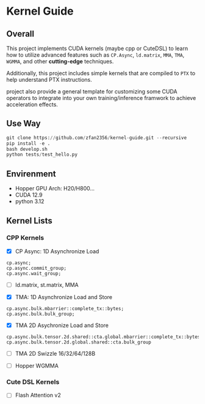 # Kernel Guide

## Overall

This project implements CUDA kernels (maybe cpp or CuteDSL) to learn how to utilize advanced features such as `CP.Async`, `ld.matrix`, `MMA`, `TMA`, `WGMMA`, and other **cutting-edge** techniques.

Additionally, this project includes simple kernels that are compiled to `PTX` to help understand PTX instructions.

project also provide a general template for customizing some CUDA operators to integrate into your own training/inference framwork to achieve acceleration effects.

## Use Way

```python
git clone https://github.com/zfan2356/kernel-guide.git --recursive
pip install -e .
bash develop.sh
python tests/test_hello.py
```

## Envirenment

- Hopper GPU Arch: H20/H800...
- CUDA 12.9
- python 3.12

## Kernel Lists

### CPP Kernels

- [x] CP Async: 1D Asynchronize Load

```
cp.async;
cp.async.commit_group;
cp.async.wait_group;
```

- [ ] ld.matrix, st.matrix, MMA

- [x] TMA: 1D Asynchronize Load and Store

```
cp.async.bulk.mbarrier::complete_tx::bytes;
cp.async.bulk.bulk_group;
```

- [x] TMA 2D Asychronize Load and Store

```
cp.async.bulk.tensor.2d.shared::cta.global.mbarrier::complete_tx::bytes
cp.async.bulk.tensor.2d.global.shared::cta.bulk_group
```

- [ ] TMA 2D Swizzle 16/32/64/128B

- [ ] Hopper WGMMA

### Cute DSL Kernels

- [ ] Flash Attention v2
